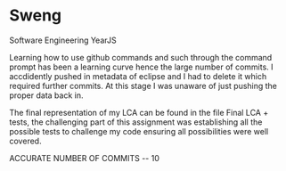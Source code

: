 # Sweng
Software Engineering YearJS

Learning how to use github commands and such through the command prompt has been a learning curve hence the large number of commits.
I accdidently pushed in metadata of eclipse and I had to delete it which required further commits. At this stage I was unaware of just pushing the proper data back in.

The final representation of my LCA can be found in the file Final LCA + tests, the challenging part of this assignment was establishing all the possible tests to challenge my code ensuring all possibilities were well covered.

ACCURATE NUMBER OF COMMITS -- 10
